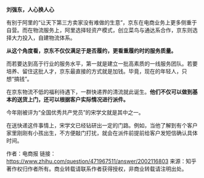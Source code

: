 **刘强东，人心换人心**

有别于阿里的“让天下第三方卖家没有难做的生意”，京东在电商业务上更多侧重于自营。而在物流服务上，阿里选择轻资产模式，创立菜鸟与通达系合作，京东则选择大力投入，自建物流体系。

**从这个角度看，京东不仅仅满足于是否履约，更看重履约时的服务质量。**

而若要达到高于行业的服务水平，第一就是建立一批高素质的一线服务团队。若要培养、留住这批人才，京东最直接的方式就是加钱。毕竟，现在的年轻人，只想“搞钱”。

在京东物流不低的福利待遇下，一群快递界的清流就此诞生。**他们不仅可以做到基本的送货上门，还可以根据客户实际情况进行派件。**

今年刚被评为“全国优秀共产党员”的宋学文就是其中之一。

在送快递这件事情上，宋学文已经钻研出一定的门路。例如，当他了解到有个客户家里刚刚有小孩出生，不方便敲门打扰，就会在派件前提前给客户发短信确认具体时间。



作者：电商报
链接：https://www.zhihu.com/question/471967511/answer/2002116803
来源：知乎
著作权归作者所有。商业转载请联系作者获得授权，非商业转载请注明出处。